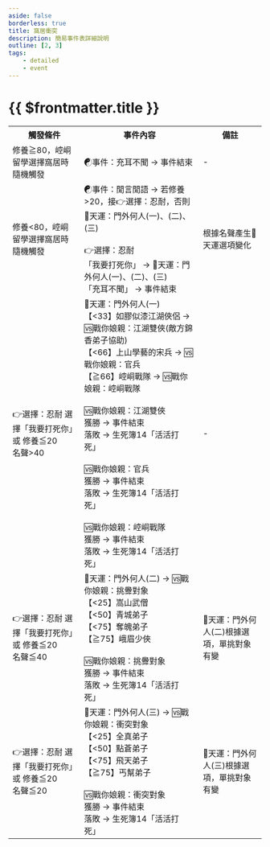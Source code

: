 ```yaml
---
aside: false
borderless: true
title: 窩居衝突
description: 簡易事件表詳細說明
outline: [2, 3]
tags:
    - detailed
    - event
---
```


# {{ $frontmatter.title }}

<Table class="timeline-table">
    <tr class="timeline-header">
        <th>觸發條件</th>
        <th>事件內容</th>
        <th>備註</th>
    </tr>
	<tr>
		<td>修養≧80，崆峒留學選擇窩居時隨機觸發</td>
		<td>
			<span title="心相+35">☯事件：充耳不聞 → 事件結束 </span> <br>
		</td>
		<td>-</td>
	</tr>
	<tr>
		<td>修養<80，崆峒留學選擇窩居時隨機觸發 </td>
		<td>
			☯事件：閒言閒語 → 若修養>20，接👉選擇：忍耐，否則🎲天運：門外何人(一)、(二)、(三) <br>
			<br>
			👉選擇：忍耐 <br>
			<span title="心相-5">「我要打死你」 → 🎲天運：門外何人(一)、(二)、(三) </span> <br>
			<span title="性情-1、心相+20">「充耳不聞」 → 事件結束 </span> <br>
		</td>
		<td>根據名聲產生🎲天運選項變化 </td>
	</tr>
	<tr>
		<td>
			👉選擇：忍耐 選擇「我要打死你」或 修養≦20 <br>
			名聲>40 <br>
		</td>
		<td>
			🎲天運：門外何人(一) <br>
			【<33】如膠似漆江湖俠侶 → 🆚戰你娘親：江湖雙俠(敵方錦香弟子協助) <br>
			【<66】上山學藝的宋兵 → 🆚戰你娘親：官兵 <br>
			【≧66】崆峒戰隊 → 🆚戰你娘親：崆峒戰隊 <br>
			<br>
			🆚戰你娘親：江湖雙俠 <br>
			<span title="武學+6、性情+1、處世+1、名聲+2、道德-1">獲勝 → 事件結束 </span> <br>
			落敗 → 生死簿14「活活打死」 <br>
			<br>
			🆚戰你娘親：官兵 <br>
			<span title="武學+5、性情+1、處世+1、名聲+2、秘笈《楊家練兵操》">獲勝 → 事件結束 </span> <br>
			落敗 → 生死簿14「活活打死」 <br>
			<br>
			🆚戰你娘親：崆峒戰隊 <br>
			<span title="武學+6、性情+1、處世+2、名聲+2">獲勝 → 事件結束 </span> <br>
			落敗 → 生死簿14「活活打死」 <br>
		</td>
		<td>-</td>
	</tr>
	<tr>
		<td>
			👉選擇：忍耐 選擇「我要打死你」或 修養≦20 <br>
			名聲≦40 <br>
		</td>
		<td>
			<span title="道德補正(俠客+20好人+10壞人-10惡棍-20)">🎲天運：門外何人(二) → 🆚戰你娘親：挑釁對象 </span> <br>
			【<25】嵩山武僧 <br>
			【<50】青城弟子 <br>
			【<75】奪魄弟子 <br>
			【≧75】峨眉少俠 <br>
			<br>
			🆚戰你娘親：挑釁對象 <br>
			<span title="武學+3、性情+1、處世+1、名聲+2">獲勝 → 事件結束</span> <br>
			落敗 → 生死簿14「活活打死」 <br>
		</td>
		<td>🎲天運：門外何人(二)根據選項，單挑對象有變 </td>
	</tr>
	<tr>
		<td>
			👉選擇：忍耐 選擇「我要打死你」或 修養≦20 <br>
			名聲≦20 <br>
		</td>
		<td>
			<span title="道德補正(俠客+20好人+10壞人-10惡棍-20)">🎲天運：門外何人(三) → 🆚戰你娘親：衝突對象 </span> <br>
			【<25】全真弟子 <br>
			【<50】點蒼弟子 <br>
			【<75】飛天弟子 <br>
			【≧75】丐幫弟子 <br>
			<br>
			🆚戰你娘親：衝突對象 <br>
			<span title="武學+3、性情+1、處世+1、名聲+2">獲勝 → 事件結束</span> <br>
			落敗 → 生死簿14「活活打死」 <br>
		</td>
		<td>🎲天運：門外何人(三)根據選項，單挑對象有變 </td>
	</tr>
</table>

